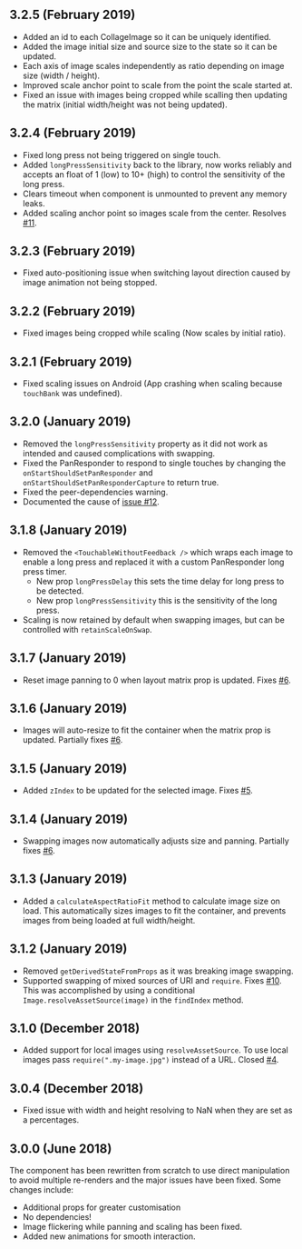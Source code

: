 ## 3.2.5 (February 2019)

- Added an id to each CollageImage so it can be uniquely identified.
- Added the image initial size and source size to the state so it can be updated.
- Each axis of image scales independently as ratio depending on image size (width / height).
- Improved scale anchor point to scale from the point the scale started at.
- Fixed an issue with images being cropped while scalling then updating the matrix (initial width/height was not being updated).

## 3.2.4 (February 2019)

- Fixed long press not being triggered on single touch.
- Added `longPressSensitivity` back to the library, now works reliably and accepts an float of 1 (low) to 10+ (high) to control the sensitivity of the long press.
- Clears timeout when component is unmounted to prevent any memory leaks.
- Added scaling anchor point so images scale from the center. Resolves [#11](https://github.com/lukebrandonfarrell/react-native-images-collage/issues/11).

## 3.2.3 (February 2019)

- Fixed auto-positioning issue when switching layout direction caused by image animation not being stopped.
 

## 3.2.2 (February 2019)

- Fixed images being cropped while scaling (Now scales by initial ratio).

## 3.2.1 (February 2019)

- Fixed scaling issues on Android (App crashing when scaling because `touchBank` was undefined).

## 3.2.0 (January 2019)

- Removed the `longPressSensitivity` property as it did not work as intended and caused complications with swapping.
- Fixed the PanResponder to respond to single touches by changing the `onStartShouldSetPanResponder` and `onStartShouldSetPanResponderCapture` to return true.
- Fixed the peer-dependencies warning.
- Documented the cause of [issue #12](https://github.com/lukebrandonfarrell/react-native-images-collage/issues/12).

## 3.1.8 (January 2019)

- Removed the `<TouchableWithoutFeedback />` which wraps each image to enable a long press and replaced it with a custom PanResponder long press timer.
    - New prop `longPressDelay` this sets the time delay for long press to be detected.
    - New prop `longPressSensitivity` this is the sensitivity of the long press.
- Scaling is now retained by default when swapping images, but can be controlled with `retainScaleOnSwap`.

## 3.1.7 (January 2019)

- Reset image panning to 0 when layout matrix prop is updated. Fixes [#6](https://github.com/lukebrandonfarrell/react-native-images-collage/issues/6).

## 3.1.6 (January 2019)

- Images will auto-resize to fit the container when the matrix prop is updated. Partially fixes [#6](https://github.com/lukebrandonfarrell/react-native-images-collage/issues/6).

## 3.1.5 (January 2019)

- Added `zIndex` to be updated for the selected image. Fixes [#5](https://github.com/lukebrandonfarrell/react-native-images-collage/issues/5).

## 3.1.4 (January 2019)

- Swapping images now automatically adjusts size and panning. Partially fixes [#6](https://github.com/lukebrandonfarrell/react-native-images-collage/issues/6).

## 3.1.3 (January 2019)

- Added a `calculateAspectRatioFit` method to calculate image size on load. This automatically sizes images to fit the container, and prevents images from being loaded at full width/height.

## 3.1.2 (January 2019)

- Removed `getDerivedStateFromProps` as it was breaking image swapping.
- Supported swapping of mixed sources of URI and `require`. Fixes [#10](https://github.com/lukebrandonfarrell/react-native-images-collage/issues/10). This was accomplished by using a conditional `Image.resolveAssetSource(image)` in the `findIndex` method. 

## 3.1.0 (December 2018)

- Added support for local images using `resolveAssetSource`. To use local images pass `require(".my-image.jpg")` instead of a URL. Closed [#4](https://github.com/lukebrandonfarrell/react-native-images-collage/issues/4).
 
## 3.0.4 (December 2018)

- Fixed issue with width and height resolving to NaN when they are set as a percentages.

## 3.0.0 (June 2018)

The component has been rewritten from scratch to use direct manipulation to avoid multiple re-renders and the major issues have been fixed. Some changes include:

- Additional props for greater customisation
- No dependencies!
- Image flickering while panning and scaling has been fixed.
- Added new animations for smooth interaction.
